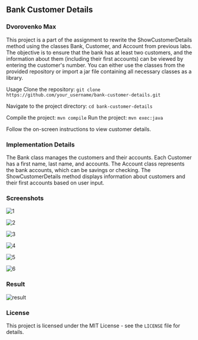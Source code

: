 ## Bank Customer Details
### Dvorovenko Max
This project is a part of the assignment to rewrite the ShowCustomerDetails method using the classes Bank, Customer, and Account from previous labs. The objective is to ensure that the bank has at least two customers, and the information about them (including their first accounts) can be viewed by entering the customer's number. You can either use the classes from the provided repository or import a jar file containing all necessary classes as a library.

Usage
Clone the repository:
```git clone https://github.com/your_username/bank-customer-details.git```

Navigate to the project directory:
```cd bank-customer-details```

Compile the project:
```mvn compile```
Run the project:
```mvn exec:java```

Follow the on-screen instructions to view customer details.

### Implementation Details

The Bank class manages the customers and their accounts.
Each Customer has a first name, last name, and accounts.
The Account class represents the bank accounts, which can be savings or checking.
The ShowCustomerDetails method displays information about customers and their first accounts based on user input.

### Screenshots
![1](https://github.com/ppc-ntu-khpi/tui-snowaaaaaaaaaa/assets/144525592/80d81743-0d3a-4757-9dad-dd5a6e680bf5)

![2](https://github.com/ppc-ntu-khpi/tui-snowaaaaaaaaaa/assets/144525592/ec07ce0d-fd5f-4700-94ed-76add3b46811)

![3](https://github.com/ppc-ntu-khpi/tui-snowaaaaaaaaaa/assets/144525592/8eaa5484-8149-4200-9a0b-ab08c629f73f)

![4](https://github.com/ppc-ntu-khpi/tui-snowaaaaaaaaaa/assets/144525592/465299e3-3061-4d50-bdf3-72ebf8958f4a)

![5](https://github.com/ppc-ntu-khpi/tui-snowaaaaaaaaaa/assets/144525592/75548386-80aa-4395-9751-9dac731c7d8c)

![6](https://github.com/ppc-ntu-khpi/tui-snowaaaaaaaaaa/assets/144525592/d4269cfd-f69d-4708-bb38-d67a4b28c5e6)

### Result
![result](https://github.com/ppc-ntu-khpi/tui-snowaaaaaaaaaa/assets/144525592/f4caa4e6-1aae-4738-a778-cfc69aed9eb2)

### License

This project is licensed under the MIT License - see the ```LICENSE``` file for details.
